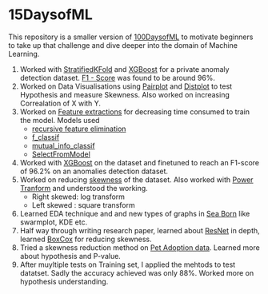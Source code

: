 # 15DaysofML
This repository is a smaller version of [100DaysofML](https://github.com/kabirnagpal/100DaysofML) to motivate beginners to take up that challenge and dive deeper into the domain of Machine Learning.  

1. Worked with [StratifiedKFold](https://scikit-learn.org/stable/modules/generated/sklearn.model_selection.StratifiedKFold.html) and [XGBoost](https://xgboost.readthedocs.io/en/latest/) for a private anomaly detection dataset. [F1 - Score](https://scikit-learn.org/stable/modules/generated/sklearn.metrics.f1_score.html) was found to be around 96%.  
2. Worked on Data Visualisations using [Pairplot](https://seaborn.pydata.org/generated/seaborn.pairplot.html) and [Distplot](https://seaborn.pydata.org/generated/seaborn.distplot.html) to test Hypothesis and measure Skewness. Also worked on increasing Correalation of X with Y.  
3. Worked on [Feature extractions](https://scikit-learn.org/stable/modules/classes.html#module-sklearn.feature_selection) for decreasing time consumed to train the model. Models used  
    - [recursive feature elimination](https://scikit-learn.org/stable/modules/generated/sklearn.feature_selection.RFE.html#sklearn.feature_selection.RFE)
    - [f_classif](https://scikit-learn.org/stable/modules/generated/sklearn.feature_selection.f_classif.html#sklearn.feature_selection.f_classif)
    - [mutual_info_classif](https://scikit-learn.org/stable/modules/generated/sklearn.feature_selection.mutual_info_classif.html#sklearn.feature_selection.mutual_info_classif)
    - [SelectFromModel](https://scikit-learn.org/stable/modules/generated/sklearn.feature_selection.SelectFromModel.html#sklearn.feature_selection.SelectFromModel)  
4. Worked with [XGBoost](https://xgboost.readthedocs.io/en/latest/python/python_api.html) on the dataset and finetuned to reach an F1-score of 96.2% on an anomalies detection dataset.
5. Worked on reducing [skewness](https://towardsdatascience.com/transforming-skewed-data-73da4c2d0d16) of the dataset. Also worked with [Power Tranform](https://scikit-learn.org/stable/modules/generated/sklearn.preprocessing.PowerTransformer.html#sklearn.preprocessing.PowerTransformer) and understood the working. 
    - Right skewed: log transform
    - Left skewed : square transform
6. Learned EDA technique and and new types of graphs in [Sea Born](https://seaborn.pydata.org/) like swarmplot, KDE etc.
7. Half way through writing research paper, learned about [ResNet](https://keras.io/api/applications/resnet/#resnet50-function) in depth, learned [BoxCox](https://www.geeksforgeeks.org/box-cox-transformation-using-python/) for reducing skewness.
8. Tried a skewness reduction method on [Pet Adoption data](https://www.hackerearth.com/challenges/competitive/hackerearth-machine-learning-challenge-pet-adoption/leaderboard/pet-adoption-9-5838c75b/). Learned more about hypothesis and P-value.
9. After muyltiple tests on Training set, I applied the mehtods to test datatset. Sadly the accuracy achieved was only 88%. Worked more on hypothesis understanding. 
